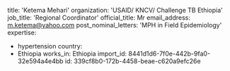title: 'Ketema Mehari'
organization: 'USAID/ KNCV/ Challenge TB Ethiopia'
job_title: 'Regional Coordinator'
official_title: Mr
email_address: m.ketema@yahoo.com
post_nominal_letters: 'MPH in Field Epidemiology'
expertise:
  - hypertension
country:
  - Ethiopia
works_in: Ethiopia
import_id: 8441d1d6-7f0e-442b-9fa0-32e594a4e4bb
id: 339cf8b0-172b-4458-beae-c620a9efc26e
